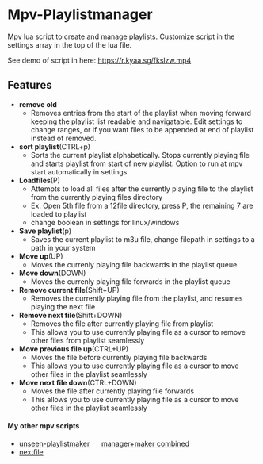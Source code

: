 # Mpv-Playlistmanager
Mpv lua script to create and manage playlists. Customize script in the settings array in the top of the lua file.
  
See demo of script in here: https://r.kyaa.sg/fkslzw.mp4

## Features
- __remove old__ 
  - Removes entries from the start of the playlist when moving forward keeping the playlist list readable and navigatable. Edit settings to change ranges, or if you want files to be appended at end of playlist instead of removed.
- __sort playlist__(CTRL+p)  
  - Sorts the current playlist alphabetically. Stops currently playing file and starts playlist from start of new playlist. Option to run at mpv start automatically in settings.
- __Loadfiles__(P)
  - Attempts to load all files after the currently playing file to the playlist from the currently playing files directory
  - Ex. Open 5th file from a 12file directory, press P, the remaining 7 are loaded to playlist
  - change boolean in settings for linux/windows
- __Save playlist__(p)
  - Saves the current playlist to m3u file, change filepath in settings to a path in your system
- __Move up__(UP)
  - Moves the currenly playing file backwards in the playlist queue
- __Move down__(DOWN)
  - Moves the currenly playing file forwards in the playlist queue
- __Remove current file__(Shift+UP)
  - Removes the currently playing file from the playlist, and resumes playing the next file
- __Remove next file__(Shift+DOWN)
  - Removes the file after currently playing file from playlist
  - This allows you to use currently playing file as a cursor to remove other files from playlist seamlessly
- __Move previous file up__(CTRL+UP)
  - Moves the file before currently playing file backwards
  - This allows you to use currently playing file as a cursor to move other files in the playlist seamlessly
- __Move next file down__(CTRL+DOWN)
  - Moves the file after currently playing file forwards
  - This allows you to use currently playing file as a cursor to move other files in the playlist seamlessly

  

#### My other mpv scripts
- [unseen-playlistmaker](https://github.com/donmaiq/unseen-playlistmaker)&nbsp;&nbsp;&nbsp;&nbsp;&nbsp;&nbsp;[manager+maker combined](https://github.com/donmaiq/unseen-playlistmaker/blob/master/unseen%2Bplaylistmanager.lua)
- [nextfile](https://github.com/donmaiq/mpv-nextfile)
